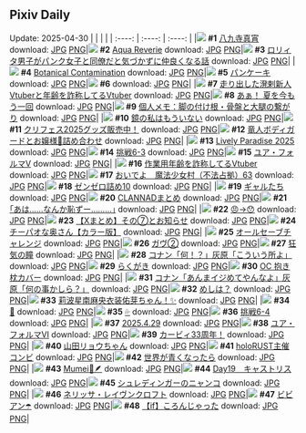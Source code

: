 ## Pixiv Daily
Update: 2025-04-30
|      |      |      |
| :----: | :----: | :----: |
|![](https://pixiv.microyu.workers.dev/c/240x480/img-master/img/2025/04/28/00/00/15/129776202_p0_master1200.jpg) **#1** [八九寺真宵](https://www.pixiv.net/artworks/129776202) download: [JPG](https://pixiv.microyu.workers.dev/img-original/img/2025/04/28/00/00/15/129776202_p0.jpg) [PNG](https://pixiv.microyu.workers.dev/img-original/img/2025/04/28/00/00/15/129776202_p0.png)|![](https://pixiv.microyu.workers.dev/c/240x480/img-master/img/2025/04/28/00/00/07/129776120_p0_master1200.jpg) **#2** [Aqua Reverie](https://www.pixiv.net/artworks/129776120) download: [JPG](https://pixiv.microyu.workers.dev/img-original/img/2025/04/28/00/00/07/129776120_p0.jpg) [PNG](https://pixiv.microyu.workers.dev/img-original/img/2025/04/28/00/00/07/129776120_p0.png)|![](https://pixiv.microyu.workers.dev/c/240x480/img-master/img/2025/04/29/12/00/59/129826572_p0_master1200.jpg) **#3** [ロリィタ男子がパンク女子と同僚だと気づかずに仲良くなる話](https://www.pixiv.net/artworks/129826572) download: [JPG](https://pixiv.microyu.workers.dev/img-original/img/2025/04/29/12/00/59/129826572_p0.jpg) [PNG](https://pixiv.microyu.workers.dev/img-original/img/2025/04/29/12/00/59/129826572_p0.png)|
|![](https://pixiv.microyu.workers.dev/c/240x480/img-master/img/2025/04/28/03/07/11/129781938_p0_master1200.jpg) **#4** [Botanical Contamination](https://www.pixiv.net/artworks/129781938) download: [JPG](https://pixiv.microyu.workers.dev/img-original/img/2025/04/28/03/07/11/129781938_p0.jpg) [PNG](https://pixiv.microyu.workers.dev/img-original/img/2025/04/28/03/07/11/129781938_p0.png)|![](https://pixiv.microyu.workers.dev/c/240x480/img-master/img/2025/04/29/20/30/01/129841220_p0_master1200.jpg) **#5** [パンケーキ](https://www.pixiv.net/artworks/129841220) download: [JPG](https://pixiv.microyu.workers.dev/img-original/img/2025/04/29/20/30/01/129841220_p0.jpg) [PNG](https://pixiv.microyu.workers.dev/img-original/img/2025/04/29/20/30/01/129841220_p0.png)|![](https://s.pximg.net/common/images/limit_unviewable_s.png) **#6** [](https://www.pixiv.net/artworks/129848821) download: [JPG](https://s.pximg.net/common/images/limit_unviewable_s.png) [PNG](https://s.pximg.net/common/images/limit_unviewable_s.png)|
|![](https://pixiv.microyu.workers.dev/c/240x480/img-master/img/2025/04/28/21/20/48/129804999_p0_master1200.jpg) **#7** [走り出した溌剌新人Vtuberと年齢を詐称してるVtuber](https://www.pixiv.net/artworks/129804999) download: [JPG](https://pixiv.microyu.workers.dev/img-original/img/2025/04/28/21/20/48/129804999_p0.jpg) [PNG](https://pixiv.microyu.workers.dev/img-original/img/2025/04/28/21/20/48/129804999_p0.png)|![](https://pixiv.microyu.workers.dev/c/240x480/img-master/img/2025/04/29/00/00/08/129811596_p0_master1200.jpg) **#8** [あぁ！ 夏を今もう一回](https://www.pixiv.net/artworks/129811596) download: [JPG](https://pixiv.microyu.workers.dev/img-original/img/2025/04/29/00/00/08/129811596_p0.jpg) [PNG](https://pixiv.microyu.workers.dev/img-original/img/2025/04/29/00/00/08/129811596_p0.png)|![](https://pixiv.microyu.workers.dev/c/240x480/img-master/img/2025/04/29/06/00/07/129819689_p0_master1200.jpg) **#9** [個人メモ：脚の付け根・骨盤と大腿の繋がり](https://www.pixiv.net/artworks/129819689) download: [JPG](https://pixiv.microyu.workers.dev/img-original/img/2025/04/29/06/00/07/129819689_p0.jpg) [PNG](https://pixiv.microyu.workers.dev/img-original/img/2025/04/29/06/00/07/129819689_p0.png)|
|![](https://pixiv.microyu.workers.dev/c/240x480/img-master/img/2025/04/29/21/15/03/129843213_p0_master1200.jpg) **#10** [鏡の私はもういない](https://www.pixiv.net/artworks/129843213) download: [JPG](https://pixiv.microyu.workers.dev/img-original/img/2025/04/29/21/15/03/129843213_p0.jpg) [PNG](https://pixiv.microyu.workers.dev/img-original/img/2025/04/29/21/15/03/129843213_p0.png)|![](https://pixiv.microyu.workers.dev/c/240x480/img-master/img/2025/04/29/00/30/07/129813262_p0_master1200.jpg) **#11** [クリフェス2025グッズ販売中！](https://www.pixiv.net/artworks/129813262) download: [JPG](https://pixiv.microyu.workers.dev/img-original/img/2025/04/29/00/30/07/129813262_p0.jpg) [PNG](https://pixiv.microyu.workers.dev/img-original/img/2025/04/29/00/30/07/129813262_p0.png)|![](https://pixiv.microyu.workers.dev/c/240x480/img-master/img/2025/04/28/00/03/40/129776691_p0_master1200.jpg) **#12** [竜人ボディガードとお嬢様🐉詰め合わせ](https://www.pixiv.net/artworks/129776691) download: [JPG](https://pixiv.microyu.workers.dev/img-original/img/2025/04/28/00/03/40/129776691_p0.jpg) [PNG](https://pixiv.microyu.workers.dev/img-original/img/2025/04/28/00/03/40/129776691_p0.png)|
|![](https://pixiv.microyu.workers.dev/c/240x480/img-master/img/2025/04/29/21/11/43/129843056_p0_master1200.jpg) **#13** [Lively Paradise 2025](https://www.pixiv.net/artworks/129843056) download: [JPG](https://pixiv.microyu.workers.dev/img-original/img/2025/04/29/21/11/43/129843056_p0.jpg) [PNG](https://pixiv.microyu.workers.dev/img-original/img/2025/04/29/21/11/43/129843056_p0.png)|![](https://pixiv.microyu.workers.dev/c/240x480/img-master/img/2025/04/28/12/33/50/129790782_p0_master1200.jpg) **#14** [挑戦6-3](https://www.pixiv.net/artworks/129790782) download: [JPG](https://pixiv.microyu.workers.dev/img-original/img/2025/04/28/12/33/50/129790782_p0.jpg) [PNG](https://pixiv.microyu.workers.dev/img-original/img/2025/04/28/12/33/50/129790782_p0.png)|![](https://pixiv.microyu.workers.dev/c/240x480/img-master/img/2025/04/28/00/00/03/129776086_p0_master1200.jpg) **#15** [ユア・フォルマⅤ](https://www.pixiv.net/artworks/129776086) download: [JPG](https://pixiv.microyu.workers.dev/img-original/img/2025/04/28/00/00/03/129776086_p0.jpg) [PNG](https://pixiv.microyu.workers.dev/img-original/img/2025/04/28/00/00/03/129776086_p0.png)|
|![](https://pixiv.microyu.workers.dev/c/240x480/img-master/img/2025/04/29/21/00/06/129842440_p0_master1200.jpg) **#16** [作業用年齢を詐称してるVtuber](https://www.pixiv.net/artworks/129842440) download: [JPG](https://pixiv.microyu.workers.dev/img-original/img/2025/04/29/21/00/06/129842440_p0.jpg) [PNG](https://pixiv.microyu.workers.dev/img-original/img/2025/04/29/21/00/06/129842440_p0.png)|![](https://pixiv.microyu.workers.dev/c/240x480/img-master/img/2025/04/29/13/01/45/129828095_p0_master1200.jpg) **#17** [おいでよ　魔法少女村（不法占拠）63](https://www.pixiv.net/artworks/129828095) download: [JPG](https://pixiv.microyu.workers.dev/img-original/img/2025/04/29/13/01/45/129828095_p0.jpg) [PNG](https://pixiv.microyu.workers.dev/img-original/img/2025/04/29/13/01/45/129828095_p0.png)|![](https://pixiv.microyu.workers.dev/c/240x480/img-master/img/2025/04/28/08/29/56/129786555_p0_master1200.jpg) **#18** [ゼンゼロ詰め10](https://www.pixiv.net/artworks/129786555) download: [JPG](https://pixiv.microyu.workers.dev/img-original/img/2025/04/28/08/29/56/129786555_p0.jpg) [PNG](https://pixiv.microyu.workers.dev/img-original/img/2025/04/28/08/29/56/129786555_p0.png)|
|![](https://pixiv.microyu.workers.dev/c/240x480/img-master/img/2025/04/28/00/00/30/129776317_p0_master1200.jpg) **#19** [ギャルたち](https://www.pixiv.net/artworks/129776317) download: [JPG](https://pixiv.microyu.workers.dev/img-original/img/2025/04/28/00/00/30/129776317_p0.jpg) [PNG](https://pixiv.microyu.workers.dev/img-original/img/2025/04/28/00/00/30/129776317_p0.png)|![](https://pixiv.microyu.workers.dev/c/240x480/img-master/img/2025/04/28/10/51/08/129788755_p0_master1200.jpg) **#20** [CLANNADまとめ](https://www.pixiv.net/artworks/129788755) download: [JPG](https://pixiv.microyu.workers.dev/img-original/img/2025/04/28/10/51/08/129788755_p0.jpg) [PNG](https://pixiv.microyu.workers.dev/img-original/img/2025/04/28/10/51/08/129788755_p0.png)|![](https://pixiv.microyu.workers.dev/c/240x480/img-master/img/2025/04/28/17/08/34/129796156_p0_master1200.jpg) **#21** [｢あは……なんか恥ずー………｣](https://www.pixiv.net/artworks/129796156) download: [JPG](https://pixiv.microyu.workers.dev/img-original/img/2025/04/28/17/08/34/129796156_p0.jpg) [PNG](https://pixiv.microyu.workers.dev/img-original/img/2025/04/28/17/08/34/129796156_p0.png)|
|![](https://pixiv.microyu.workers.dev/c/240x480/img-master/img/2025/04/28/00/00/14/129776193_p0_master1200.jpg) **#22** [😠→😯](https://www.pixiv.net/artworks/129776193) download: [JPG](https://pixiv.microyu.workers.dev/img-original/img/2025/04/28/00/00/14/129776193_p0.jpg) [PNG](https://pixiv.microyu.workers.dev/img-original/img/2025/04/28/00/00/14/129776193_p0.png)|![](https://pixiv.microyu.workers.dev/c/240x480/img-master/img/2025/04/28/00/00/47/129776392_p0_master1200.jpg) **#23** [【Xまとめ】その⑦とお知らせ](https://www.pixiv.net/artworks/129776392) download: [JPG](https://pixiv.microyu.workers.dev/img-original/img/2025/04/28/00/00/47/129776392_p0.jpg) [PNG](https://pixiv.microyu.workers.dev/img-original/img/2025/04/28/00/00/47/129776392_p0.png)|![](https://pixiv.microyu.workers.dev/c/240x480/img-master/img/2025/04/28/00/04/06/129776712_p0_master1200.jpg) **#24** [チーパオな奥さん【カラー版】](https://www.pixiv.net/artworks/129776712) download: [JPG](https://pixiv.microyu.workers.dev/img-original/img/2025/04/28/00/04/06/129776712_p0.jpg) [PNG](https://pixiv.microyu.workers.dev/img-original/img/2025/04/28/00/04/06/129776712_p0.png)|
|![](https://pixiv.microyu.workers.dev/c/240x480/img-master/img/2025/04/29/00/00/47/129811838_p0_master1200.jpg) **#25** [オールセーブチャレンジ](https://www.pixiv.net/artworks/129811838) download: [JPG](https://pixiv.microyu.workers.dev/img-original/img/2025/04/29/00/00/47/129811838_p0.jpg) [PNG](https://pixiv.microyu.workers.dev/img-original/img/2025/04/29/00/00/47/129811838_p0.png)|![](https://pixiv.microyu.workers.dev/c/240x480/img-master/img/2025/04/28/18/48/35/129799153_p0_master1200.jpg) **#26** [ガヴ②](https://www.pixiv.net/artworks/129799153) download: [JPG](https://pixiv.microyu.workers.dev/img-original/img/2025/04/28/18/48/35/129799153_p0.jpg) [PNG](https://pixiv.microyu.workers.dev/img-original/img/2025/04/28/18/48/35/129799153_p0.png)|![](https://pixiv.microyu.workers.dev/c/240x480/img-master/img/2025/04/29/00/06/25/129812251_p0_master1200.jpg) **#27** [狂気の瞳](https://www.pixiv.net/artworks/129812251) download: [JPG](https://pixiv.microyu.workers.dev/img-original/img/2025/04/29/00/06/25/129812251_p0.jpg) [PNG](https://pixiv.microyu.workers.dev/img-original/img/2025/04/29/00/06/25/129812251_p0.png)|
|![](https://pixiv.microyu.workers.dev/c/240x480/img-master/img/2025/04/28/18/01/35/129797796_p0_master1200.jpg) **#28** [コナン「何！？」灰原「こういう所よ」](https://www.pixiv.net/artworks/129797796) download: [JPG](https://pixiv.microyu.workers.dev/img-original/img/2025/04/28/18/01/35/129797796_p0.jpg) [PNG](https://pixiv.microyu.workers.dev/img-original/img/2025/04/28/18/01/35/129797796_p0.png)|![](https://pixiv.microyu.workers.dev/c/240x480/img-master/img/2025/04/28/10/14/38/129788165_p0_master1200.jpg) **#29** [らくがき](https://www.pixiv.net/artworks/129788165) download: [JPG](https://pixiv.microyu.workers.dev/img-original/img/2025/04/28/10/14/38/129788165_p0.jpg) [PNG](https://pixiv.microyu.workers.dev/img-original/img/2025/04/28/10/14/38/129788165_p0.png)|![](https://pixiv.microyu.workers.dev/c/240x480/img-master/img/2025/04/28/00/23/26/129777568_p0_master1200.jpg) **#30** [OC 抱き枕カバー](https://www.pixiv.net/artworks/129777568) download: [JPG](https://pixiv.microyu.workers.dev/img-original/img/2025/04/28/00/23/26/129777568_p0.jpg) [PNG](https://pixiv.microyu.workers.dev/img-original/img/2025/04/28/00/23/26/129777568_p0.png)|
|![](https://pixiv.microyu.workers.dev/c/240x480/img-master/img/2025/04/29/17/29/39/129834608_p0_master1200.jpg) **#31** [コナン「あんまイジめてやんなよ」灰原「何の事かしら？」](https://www.pixiv.net/artworks/129834608) download: [JPG](https://pixiv.microyu.workers.dev/img-original/img/2025/04/29/17/29/39/129834608_p0.jpg) [PNG](https://pixiv.microyu.workers.dev/img-original/img/2025/04/29/17/29/39/129834608_p0.png)|![](https://pixiv.microyu.workers.dev/c/240x480/img-master/img/2025/04/28/12/09/06/129790336_p0_master1200.jpg) **#32** [めしは？](https://www.pixiv.net/artworks/129790336) download: [JPG](https://pixiv.microyu.workers.dev/img-original/img/2025/04/28/12/09/06/129790336_p0.jpg) [PNG](https://pixiv.microyu.workers.dev/img-original/img/2025/04/28/12/09/06/129790336_p0.png)|![](https://pixiv.microyu.workers.dev/c/240x480/img-master/img/2025/04/28/00/00/13/129776181_p0_master1200.jpg) **#33** [莉波星南麻央衣装佑芽ちゃん！✨](https://www.pixiv.net/artworks/129776181) download: [JPG](https://pixiv.microyu.workers.dev/img-original/img/2025/04/28/00/00/13/129776181_p0.jpg) [PNG](https://pixiv.microyu.workers.dev/img-original/img/2025/04/28/00/00/13/129776181_p0.png)|
|![](https://pixiv.microyu.workers.dev/c/240x480/img-master/img/2025/04/29/00/00/07/129811590_p0_master1200.jpg) **#34** [🌼](https://www.pixiv.net/artworks/129811590) download: [JPG](https://pixiv.microyu.workers.dev/img-original/img/2025/04/29/00/00/07/129811590_p0.jpg) [PNG](https://pixiv.microyu.workers.dev/img-original/img/2025/04/29/00/00/07/129811590_p0.png)|![](https://pixiv.microyu.workers.dev/c/240x480/img-master/img/2025/04/28/00/00/09/129776141_p0_master1200.jpg) **#35** [💦](https://www.pixiv.net/artworks/129776141) download: [JPG](https://pixiv.microyu.workers.dev/img-original/img/2025/04/28/00/00/09/129776141_p0.jpg) [PNG](https://pixiv.microyu.workers.dev/img-original/img/2025/04/28/00/00/09/129776141_p0.png)|![](https://pixiv.microyu.workers.dev/c/240x480/img-master/img/2025/04/29/12/05/47/129826689_p0_master1200.jpg) **#36** [挑戦6-4](https://www.pixiv.net/artworks/129826689) download: [JPG](https://pixiv.microyu.workers.dev/img-original/img/2025/04/29/12/05/47/129826689_p0.jpg) [PNG](https://pixiv.microyu.workers.dev/img-original/img/2025/04/29/12/05/47/129826689_p0.png)|
|![](https://pixiv.microyu.workers.dev/c/240x480/img-master/img/2025/04/29/00/42/06/129813700_p0_master1200.jpg) **#37** [2025.4.29](https://www.pixiv.net/artworks/129813700) download: [JPG](https://pixiv.microyu.workers.dev/img-original/img/2025/04/29/00/42/06/129813700_p0.jpg) [PNG](https://pixiv.microyu.workers.dev/img-original/img/2025/04/29/00/42/06/129813700_p0.png)|![](https://pixiv.microyu.workers.dev/c/240x480/img-master/img/2025/04/29/00/00/02/129811539_p0_master1200.jpg) **#38** [ユア・フォルマⅥ](https://www.pixiv.net/artworks/129811539) download: [JPG](https://pixiv.microyu.workers.dev/img-original/img/2025/04/29/00/00/02/129811539_p0.jpg) [PNG](https://pixiv.microyu.workers.dev/img-original/img/2025/04/29/00/00/02/129811539_p0.png)|![](https://pixiv.microyu.workers.dev/c/240x480/img-master/img/2025/04/28/00/38/29/129778182_p0_master1200.jpg) **#39** [カービィ33周年！](https://www.pixiv.net/artworks/129778182) download: [JPG](https://pixiv.microyu.workers.dev/img-original/img/2025/04/28/00/38/29/129778182_p0.jpg) [PNG](https://pixiv.microyu.workers.dev/img-original/img/2025/04/28/00/38/29/129778182_p0.png)|
|![](https://pixiv.microyu.workers.dev/c/240x480/img-master/img/2025/04/29/00/02/14/129812021_p0_master1200.jpg) **#40** [山田リョウちゃん](https://www.pixiv.net/artworks/129812021) download: [JPG](https://pixiv.microyu.workers.dev/img-original/img/2025/04/29/00/02/14/129812021_p0.jpg) [PNG](https://pixiv.microyu.workers.dev/img-original/img/2025/04/29/00/02/14/129812021_p0.png)|![](https://pixiv.microyu.workers.dev/c/240x480/img-master/img/2025/04/28/08/01/11/129786169_p0_master1200.jpg) **#41** [holoRUST主催コンビ](https://www.pixiv.net/artworks/129786169) download: [JPG](https://pixiv.microyu.workers.dev/img-original/img/2025/04/28/08/01/11/129786169_p0.jpg) [PNG](https://pixiv.microyu.workers.dev/img-original/img/2025/04/28/08/01/11/129786169_p0.png)|![](https://pixiv.microyu.workers.dev/c/240x480/img-master/img/2025/04/29/19/18/12/129838384_p0_master1200.jpg) **#42** [世界が青くなったら](https://www.pixiv.net/artworks/129838384) download: [JPG](https://pixiv.microyu.workers.dev/img-original/img/2025/04/29/19/18/12/129838384_p0.jpg) [PNG](https://pixiv.microyu.workers.dev/img-original/img/2025/04/29/19/18/12/129838384_p0.png)|
|![](https://pixiv.microyu.workers.dev/c/240x480/img-master/img/2025/04/28/12/51/29/129791092_p0_master1200.jpg) **#43** [Mumei🤎🪶](https://www.pixiv.net/artworks/129791092) download: [JPG](https://pixiv.microyu.workers.dev/img-original/img/2025/04/28/12/51/29/129791092_p0.jpg) [PNG](https://pixiv.microyu.workers.dev/img-original/img/2025/04/28/12/51/29/129791092_p0.png)|![](https://pixiv.microyu.workers.dev/c/240x480/img-master/img/2025/04/28/03/51/07/129782641_p0_master1200.jpg) **#44** [Day19　キャストリス](https://www.pixiv.net/artworks/129782641) download: [JPG](https://pixiv.microyu.workers.dev/img-original/img/2025/04/28/03/51/07/129782641_p0.jpg) [PNG](https://pixiv.microyu.workers.dev/img-original/img/2025/04/28/03/51/07/129782641_p0.png)|![](https://pixiv.microyu.workers.dev/c/240x480/img-master/img/2025/04/29/21/22/08/129843527_p0_master1200.jpg) **#45** [シュレディンガーのニャンコ](https://www.pixiv.net/artworks/129843527) download: [JPG](https://pixiv.microyu.workers.dev/img-original/img/2025/04/29/21/22/08/129843527_p0.jpg) [PNG](https://pixiv.microyu.workers.dev/img-original/img/2025/04/29/21/22/08/129843527_p0.png)|
|![](https://pixiv.microyu.workers.dev/c/240x480/img-master/img/2025/04/28/19/54/46/129801373_p0_master1200.jpg) **#46** [ネリッサ・レイヴンクロフト](https://www.pixiv.net/artworks/129801373) download: [JPG](https://pixiv.microyu.workers.dev/img-original/img/2025/04/28/19/54/46/129801373_p0.jpg) [PNG](https://pixiv.microyu.workers.dev/img-original/img/2025/04/28/19/54/46/129801373_p0.png)|![](https://pixiv.microyu.workers.dev/c/240x480/img-master/img/2025/04/28/00/09/45/129777002_p0_master1200.jpg) **#47** [ビビアン☂️](https://www.pixiv.net/artworks/129777002) download: [JPG](https://pixiv.microyu.workers.dev/img-original/img/2025/04/28/00/09/45/129777002_p0.jpg) [PNG](https://pixiv.microyu.workers.dev/img-original/img/2025/04/28/00/09/45/129777002_p0.png)|![](https://pixiv.microyu.workers.dev/c/240x480/img-master/img/2025/04/28/19/48/55/129801212_p0_master1200.jpg) **#48** [【if】ころんじゃった](https://www.pixiv.net/artworks/129801212) download: [JPG](https://pixiv.microyu.workers.dev/img-original/img/2025/04/28/19/48/55/129801212_p0.jpg) [PNG](https://pixiv.microyu.workers.dev/img-original/img/2025/04/28/19/48/55/129801212_p0.png)|
